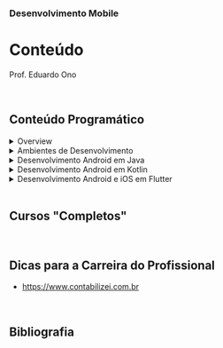 ### Desenvolvimento Mobile

# Conteúdo

Prof. Eduardo Ono

<br>

## Conteúdo Programático

<details>
  <summary>Overview</summary>

  Conceitos

</details>

<details>
  <summary>Ambientes de Desenvolvimento</summary>

* Android Studio
* Visual Studio Code

* [Ambiente de Desenvolvimento](./ambiente-de-desenvolvimento/README.md)

### Instalação (Windows)

<br>

### Instalação (Ubuntu)

<br>

No Terminal, entrar com o comando:

    $ sudo snap install android-studio --classic

* [Rocking Support] [How To Install Android Studio On Ubuntu 20.04](https://www.youtube.com/watch?v=I-Sxda91Yf4) (YouTube, 6:11)

</details>

<details>
  <summary>Desenvolvimento Android em Java</summary>

* Desenvolvimento Android nativo em Java no Android Studio

</details>

<details>
  <summary>Desenvolvimento Android em Kotlin</summary>

* [Desenvolvimento Android nativo em Kotlin no Android Studio](./kotlin/)

</details>

<details>
  <summary>Desenvolvimento Android e iOS em Flutter</summary>

* [Desenvolvimento Android e iOS em Flutter no VS Code](./flutter/)

</details>

<br>

## Cursos "Completos"

<br>

## Dicas para a Carreira do Profissional

* https://www.contabilizei.com.br

<br>

## Bibliografia

<br>
